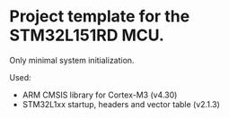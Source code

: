 # Project template for the **STM32L151RD MCU**.

Only minimal system initialization.

Used:
- ARM CMSIS library for Cortex-M3 (v4.30)
- STM32L1xx startup, headers and vector table (v2.1.3)
